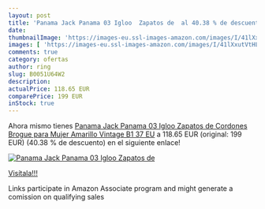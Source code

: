 ```yaml
---
layout: post
title: 'Panama Jack Panama 03 Igloo  Zapatos de  al 40.38 % de descuento'
date: 
thumbnailImage: 'https://images-eu.ssl-images-amazon.com/images/I/41lXxutVtHL._SL200_.jpg'
images: [ 'https://images-eu.ssl-images-amazon.com/images/I/41lXxutVtHL._SL200_.jpg' ]
comments: true
category: ofertas
author: ring
slug: B0051U64W2
description:
actualPrice: 118.65 EUR
comparePrice: 199 EUR
inStock: true
---
```


Ahora mismo tienes [Panama Jack Panama 03 Igloo  Zapatos de Cordones Brogue para Mujer  Amarillo  Vintage B1   37 EU](https://www.amazon.es/dp/B0051U64W2/?tag=tolees-21) a 118.65 EUR (original: 199 EUR) (40.38 %  de descuento) en el siguiente enlace!

[![Panama Jack Panama 03 Igloo  Zapatos de ](https://images-eu.ssl-images-amazon.com/images/I/41lXxutVtHL._SL200_.jpg)](https://www.amazon.es/dp/B0051U64W2/?tag=tolees-21)

[Visítala!!!](https://www.amazon.es/dp/B0051U64W2/?tag=tolees-21)

Links participate in Amazon Associate program and might generate a comission on qualifying sales
